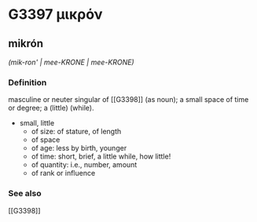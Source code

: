 # G3397 μικρόν

## mikrón

_(mik-ron' | mee-KRONE | mee-KRONE)_

### Definition

masculine or neuter singular of [[G3398]] (as noun); a small space of time or degree; a (little) (while).

- small, little
  - of size: of stature, of length
  - of space
  - of age: less by birth, younger
  - of time: short, brief, a little while, how little!
  - of quantity: i.e., number, amount
  - of rank or influence

### See also

[[G3398]]

